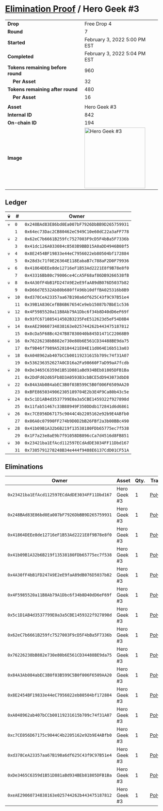 # [Elimination Proof](./readme.md) / Hero Geek #3

|||
|---|---|
| **Drop** | Free Drop 4 |
| **Round** | 7 |
| **Started** | February 3, 2022 5:00 PM EST |
| **Completed** | February 3, 2022 5:04 PM EST |
| **Tokens remaining before round** | 960 |
| **&nbsp;&nbsp;&nbsp;&nbsp;Per Asset** | 32 |
| **Tokens remaining after round** | 480 |
| **&nbsp;&nbsp;&nbsp;&nbsp;Per Asset** | 16 |
| | |
| **Asset** | Hero Geek #3 |
| **Internal ID** | 842 |
| **On-chain ID** | 194 |
| **Image** | <img src="https://tcdn.blokpax.com/95718b19-e677-468c-a7c1-b73584ec12ae/d9e66a72ada157f7386212b24326f0747d6b5d87ec6a98c458fa716262545299.jpg" height="200" alt="Hero Geek #3" /> |

## Ledger

| 💀 | # | Owner |
| --- | --- | --- |
| 💀 | `0` | `0x248BAd83E86bd0Ea007bF7926DbBB9D265759931` |
|  | `1` | `0x64ec73Dac2CB80462eC949C10e60dC22a3aFF778` |
| 💀 | `2` | `0x62eC7b6661B259fc7527003F9cD5F4bBa5F7336b` |
|  | `3` | `0x41dc126A033084c8503B9BBD15A0aDD4946B08f5` |
| 💀 | `4` | `0x8E2454BF19833e44eC7956022eb80504bf172884` |
|  | `5` | `0x28d3c71f0E26364E118EabaB7c788aF2D0F79936` |
| 💀 | `6` | `0x41864DEEe8de12716eF1B53Ad2221E8f9B78e8f0` |
|  | `7` | `0x43316Bb80c79006ce4CcA5F68af86DB9266538fB` |
| 💀 | `8` | `0x4A30fF4bB1FD247A9E2eE9faA89dB076D5037b82` |
|  | `9` | `0xD66d7E532Ab80b680ffA96b10dffBA025316b8B9` |
| 💀 | `10` | `0xd378CeA23357aa67B198a6df625C43f9C97B51e4` |
|  | `11` | `0x39B1A836CefBB6B67654Ce9eb15087b7BbE1c536` |
| 💀 | `12` | `0x4F5985520a11B8Ab79A1Dbc6f34b8D40dD6eF69f` |
|  | `13` | `0x93fC671085414502B3235FeE512623d5eF54D8B4` |
| 💀 | `14` | `0xeAE29060734838163e025744262b443475187812` |
|  | `15` | `0x0cDa5F68Bc4247B87830040b845D1471C22068B9` |
| 💀 | `16` | `0x76226238bB882e730e80b6E561CD34488BE9da75` |
|  | `17` | `0xf9B46f7989A528104421E04E11d064E16b513a03` |
| 💀 | `18` | `0xA048962ab407bCCb00119231615b709c74f31A07` |
|  | `19` | `0x536236352627A0CD16a2Fa98660F7aD99aA7fcdb` |
| 💀 | `20` | `0xDe3465C6359d1B51D881aBd934BEb81805DFB1Ba` |
|  | `21` | `0x2DdFd02d65Fb8D3A0593B3cbBCE5dD943073dbD8` |
| 💀 | `22` | `0x84A3Ab084abEC3B0f03B599C5B0f006F6509AA20` |
|  | `23` | `0xBFE8650349062305189704E2b3E4F9Ca80b43c5e` |
| 💀 | `24` | `0x5c1D1AB4d3537799E0a3a5CBE1459322f927898d` |
|  | `25` | `0x11fab51467c33B88949F350DDdb172841d6d6861` |
| 💀 | `26` | `0xc7CE056D67175c9044C4b2205162e92b9E4ABfb0` |
|  | `27` | `0x06A0c07990FF274b9D0D2bB26FBf2a3b00BBc490` |
| 💀 | `28` | `0x41b09B1A32b6B219f13538180FDb65775ec7f538` |
|  | `29` | `0x1F7a23e8aE9b7f91058DB896cCa7d4516d8FB851` |
| 💀 | `30` | `0x23421ba1EfAcd112597ECdAdDE3034FF11Dbd167` |
|  | `31` | `0x7385791278248B34e444f9488E6137CdD01CF51A` |


## Eliminations

| Owner | Asset | Qty. | Transaction |
| --- | --- | --- | --- |
| `0x23421ba1EfAcd112597ECdAdDE3034FF11Dbd167` | Hero Geek #3 | 1 | [Polygonscan](https://polygonscan.com/tx/0x414608192ec2f5a02c49590e74a492cc9f401e52f69b51bf5ed6d40fb4333656) |
| `0x248BAd83E86bd0Ea007bF7926DbBB9D265759931` | Hero Geek #3 | 1 | [Polygonscan](https://polygonscan.com/tx/0x3b7453f04ebd91e09d6b6b61c0b97be0421fb0869251b152caae3b03bb13dda7) |
| `0x41864DEEe8de12716eF1B53Ad2221E8f9B78e8f0` | Hero Geek #3 | 1 | [Polygonscan](https://polygonscan.com/tx/0x0965eb9b05c28e2e56ab50fa825ef8b8893155a7308b9173ebe7410eaf64c8bf) |
| `0x41b09B1A32b6B219f13538180FDb65775ec7f538` | Hero Geek #3 | 1 | [Polygonscan](https://polygonscan.com/tx/0xe72a2ef19c79beeab5f02f07e1ec43504daf1150279273bfce868122d4282cbc) |
| `0x4A30fF4bB1FD247A9E2eE9faA89dB076D5037b82` | Hero Geek #3 | 1 | [Polygonscan](https://polygonscan.com/tx/0x883e5792d745008d4a8617418da168c8b8eb375995f999e63b84ec1924bba888) |
| `0x4F5985520a11B8Ab79A1Dbc6f34b8D40dD6eF69f` | Hero Geek #3 | 1 | [Polygonscan](https://polygonscan.com/tx/0x2e9afaf82f0982460f07c5026b3753fefa4a9f50610093eaba0068385a900658) |
| `0x5c1D1AB4d3537799E0a3a5CBE1459322f927898d` | Hero Geek #3 | 1 | [Polygonscan](https://polygonscan.com/tx/0xaa97539be03a965009ebe605c67f1f66b9262215fc8fb8a03a19ba76846ea57b) |
| `0x62eC7b6661B259fc7527003F9cD5F4bBa5F7336b` | Hero Geek #3 | 1 | [Polygonscan](https://polygonscan.com/tx/0xcda76689be298cd0b1b8544092af08bad498dc2fa0238aefc85e3c546068487e) |
| `0x76226238bB882e730e80b6E561CD34488BE9da75` | Hero Geek #3 | 1 | [Polygonscan](https://polygonscan.com/tx/0xd72e7599d921f67f9b489b7ab3532ae6688ad16c64d5742bd3e423b63d6f14f2) |
| `0x84A3Ab084abEC3B0f03B599C5B0f006F6509AA20` | Hero Geek #3 | 1 | [Polygonscan](https://polygonscan.com/tx/0xd318b69a3b431e3b6ac3c252fcb92e57dc9c22ad0dc53cb3b24c86f0f32eb84c) |
| `0x8E2454BF19833e44eC7956022eb80504bf172884` | Hero Geek #3 | 1 | [Polygonscan](https://polygonscan.com/tx/0x7a1d3a20c0a97de96a4afbfd96735241d632a33437c8c5950b92fae59a6d62f8) |
| `0xA048962ab407bCCb00119231615b709c74f31A07` | Hero Geek #3 | 1 | [Polygonscan](https://polygonscan.com/tx/0x979a082833050e5aefa2d50b9e298c0234ce3ad09dbe1afd4d77f5bfb5f2f747) |
| `0xc7CE056D67175c9044C4b2205162e92b9E4ABfb0` | Hero Geek #3 | 1 | [Polygonscan](https://polygonscan.com/tx/0x4def73d69197f07da8cd9f92db07172f88f5d5d2f2d97ee7b73584370ea9c754) |
| `0xd378CeA23357aa67B198a6df625C43f9C97B51e4` | Hero Geek #3 | 1 | [Polygonscan](https://polygonscan.com/tx/0x91b6a57ffd00518202814ee3d7e692af5d2522a8014e7c108ac9bc027d72f9e3) |
| `0xDe3465C6359d1B51D881aBd934BEb81805DFB1Ba` | Hero Geek #3 | 1 | [Polygonscan](https://polygonscan.com/tx/0x479c297d5cccf7edf15c33573e91f2fa26a2ec3c52995fe0b5615f50eec06fb1) |
| `0xeAE29060734838163e025744262b443475187812` | Hero Geek #3 | 1 | [Polygonscan](https://polygonscan.com/tx/0x1e606eb4ae5d4d485be1f5a2183177fffe1d96f1fe61d4f5b1cbc3ce375f1142) |
